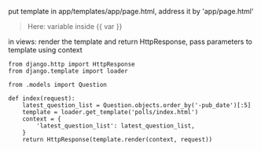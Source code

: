 put template in app/templates/app/page.html, address it by 'app/page.html'
> Here: variable inside {{ var }}

in views: render the template and return HttpResponse, pass parameters to template using context
```
from django.http import HttpResponse
from django.template import loader

from .models import Question

def index(request):
    latest_question_list = Question.objects.order_by('-pub_date')[:5]
    template = loader.get_template('polls/index.html')
    context = {
        'latest_question_list': latest_question_list,
    }
    return HttpResponse(template.render(context, request))
```
